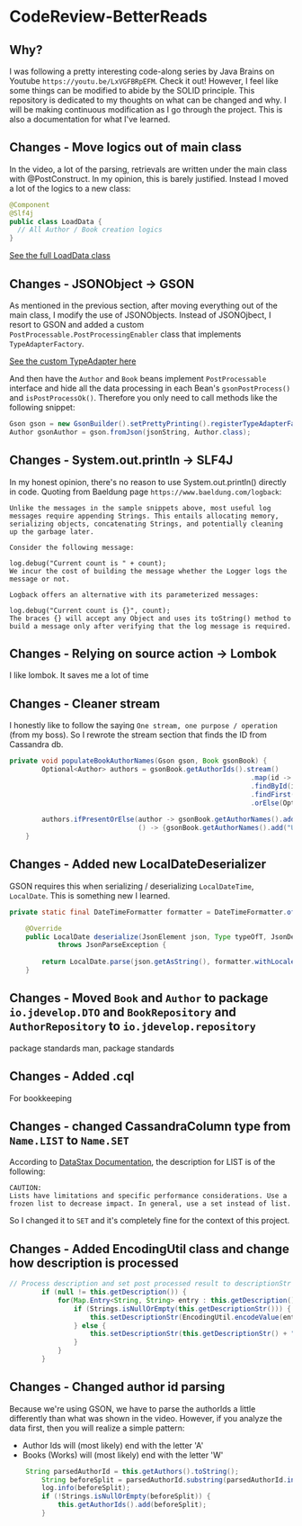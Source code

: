 # CodeReview-BetterReads
## Why?
I was following a pretty interesting code-along series by Java Brains on Youtube `https://youtu.be/LxVGFBRpEFM`. Check it out!
However, I feel like some things can be modified to abide by the SOLID principle. 
This repository is dedicated to my thoughts on what can be changed and why.
I will be making continuous modification as I go through the project.
This is also a documentation for what I've learned.

## Changes - Move logics out of main class
In the video, a lot of the parsing, retrievals are written under the main class with @PostConstruct.
In my opinion, this is barely justified. Instead I moved a lot of the logics to a new class:
```Java
@Component
@Slf4j
public class LoadData {
  // All Author / Book creation logics
}
```
[See the full LoadData class](src/main/java/io/jdevelop/betterreadsdataloader/LoadData.java)

## Changes - JSONObject -> GSON
As mentioned in the previous section, after moving everything out of the main class, I modify the use of JSONObjects.
Instead of JSONOjbect, I resort to GSON and added a custom `PostProcessable.PostProcessingEnabler` class that implements `TypeAdapterFactory`.

[See the custom TypeAdapter here](src/main/java/io/jdevelop/gson/typeadapters/PostProcessable.java)

And then have the `Author` and `Book` beans implement `PostProcessable` interface and hide all the data processing in each Bean's `gsonPostProcess()` and `isPostProcessOk()`. Therefore you only need to call methods like the following snippet: 
```Java
Gson gson = new GsonBuilder().setPrettyPrinting().registerTypeAdapterFactory(new PostProcessable.PostProcessingEnabler()).create();
Author gsonAuthor = gson.fromJson(jsonString, Author.class);
```

## Changes - System.out.println -> SLF4J
In my honest opinion, there's no reason to use System.out.println() directly in code. Quoting from Baeldung page `https://www.baeldung.com/logback`:
```
Unlike the messages in the sample snippets above, most useful log messages require appending Strings. This entails allocating memory, serializing objects, concatenating Strings, and potentially cleaning up the garbage later.

Consider the following message:

log.debug("Current count is " + count);
We incur the cost of building the message whether the Logger logs the message or not.

Logback offers an alternative with its parameterized messages:

log.debug("Current count is {}", count);
The braces {} will accept any Object and uses its toString() method to build a message only after verifying that the log message is required.
```

## Changes - Relying on source action -> Lombok
I like lombok. It saves me a lot of time

## Changes - Cleaner stream
I honestly like to follow the saying `One stream, one purpose / operation` (from my boss). 
So I rewrote the stream section that finds the ID from Cassandra db.
```Java
private void populateBookAuthorNames(Gson gson, Book gsonBook) {
		Optional<Author> authors = gsonBook.getAuthorIds().stream()
                                                            .map(id -> authorRepository
                                                            .findById(id))
                                                            .findFirst()
                                                            .orElse(Optional.empty());
                                                            
		authors.ifPresentOrElse(author -> gsonBook.getAuthorNames().add(author.getName()), 
                                () -> {gsonBook.getAuthorNames().add("Unknown Author");});
	}
```

## Changes - Added new LocalDateDeserializer
GSON requires this when serializing / deserializing `LocalDateTime`, `LocalDate`. This is something new I learned.
```Java
private static final DateTimeFormatter formatter = DateTimeFormatter.ofPattern("dd-MM-yyyy");

    @Override
    public LocalDate deserialize(JsonElement json, Type typeOfT, JsonDeserializationContext context)
            throws JsonParseException {
        
        return LocalDate.parse(json.getAsString(), formatter.withLocale(Locale.ENGLISH));
    }
```

## Changes - Moved `Book` and `Author` to package `io.jdevelop.DTO` and `BookRepository` and `AuthorRepository` to `io.jdevelop.repository`
package standards man, package standards

## Changes - Added .cql
For bookkeeping 

## Changes - changed CassandraColumn type from `Name.LIST` to `Name.SET`
According to [DataStax Documentation](https://docs.datastax.com/en/cql-oss/3.x/cql/cql_reference/cql_data_types_c.html?utm_source=google&utm_medium=search_pd&utm_campaign=dsa-rtg&utm_content=hp&gclid=Cj0KCQjwg_iTBhDrARIsAD3Ib5i67IkuGUmOVcLJECRHrQhar9j2OeY-oawzCa_pPKLrJmOb-hterikaAvknEALw_wcB), the description for LIST is of the following:
```
CAUTION:
Lists have limitations and specific performance considerations. Use a frozen list to decrease impact. In general, use a set instead of list.
```
So I changed it to `SET` and it's completely fine for the context of this project.

## Changes - Added EncodingUtil class and change how description is processed
```Java
// Process description and set post processed result to descriptionStr
        if (null != this.getDescription()) {
            for(Map.Entry<String, String> entry : this.getDescription().entrySet()) {
                if (Strings.isNullOrEmpty(this.getDescriptionStr())) {
                    this.setDescriptionStr(EncodingUtil.encodeValue(entry.getValue()));
                } else {
                    this.setDescriptionStr(this.getDescriptionStr() + " " + EncodingUtil.encodeValue(entry.getValue()));
                }
            }
        }
```

## Changes - Changed author id parsing
Because we're using GSON, we have to parse the authorIds a little differently than what was shown in the video.
However, if you analyze the data first, then you will realize a simple pattern:
- Author Ids will (most likely) end with the letter 'A'
- Books (Works) will (most likely) end with the letter 'W'
```Java
	String parsedAuthorId = this.getAuthors().toString();
        String beforeSplit = parsedAuthorId.substring(parsedAuthorId.indexOf("/authors/"), parsedAuthorId.indexOf("A", parsedAuthorId.indexOf("/authors/")) + 1).replaceAll("/authors/", "");
        log.info(beforeSplit);
        if (!Strings.isNullOrEmpty(beforeSplit)) {
            this.getAuthorIds().add(beforeSplit);
        }
```
